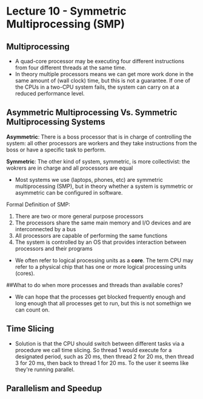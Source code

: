 # Lecture 10 - Symmetric Multiprocessing (SMP)

## Multiprocessing

- A quad-core processor may be executing four different instructions from four different threads at the same time.
- In theory multiple processors means we can get more work done in the same amount of (wall clock) time, but this is not
a guarantee. If one of the CPUs in a two-CPU system fails, the system can carry on at a reduced performance level.

## Asymmetric Multiprocessing Vs. Symmetric Multiprocessing Systems

**Asymmetric**: There is a boss processor that is in charge of controlling the system: all other processors are workers
and they take instructions from the boss or have a specific task to perform.

**Symmetric**: The other kind of system, symmetric, is more collectivist: the wokrers are in charge and all processors are equal

- Most systems we use (laptops, phones, etc) are symmetric multiprocessing (SMP), but in theory whether a system is symmetric or
asymmetric can be configured in software.

Formal Definition of SMP:

1. There are two or more general purpose processors
2. The processors share the same main memory and I/O devices and are interconnected by a bus
3. All processors are capable of performing the same functions
4. The system is controlled by an OS that provides interaction between processors and their programs

- We often refer to logical processing units as a **core**. The term CPU may refer to a physical chip that has one or more
logical processing units (cores).

##What to do when more processes and threads than available cores?

- We can hope that the processes get blocked frequently enough and long enough that all processes get to run, but this is not
somethign we can count on.

## Time Slicing

- Solution is that the CPU should switch between different tasks via a procedure we call time slicing. So thread 1 would execute
for a designated period, such as 20 ms, then thread 2 for 20 ms, then thread 3 for 20 ms, then back to thread 1 for 20 ms. To
the user it seems like they're running parallel.

## Parallelism and Speedup



